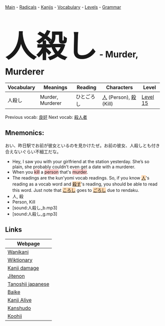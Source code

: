 <style> bigfont {font-size: 100px}</style>
[Main](../README.md) -
[Radicals](../radicals.md) -
[Kanjis](../kanjis.md) -
[Vocabulary](../vocabulary.md) -
[Levels](../levels.md) -
[Grammar](../grammar.md)
# <bigfont> 人殺し</bigfont> - Murder, Murderer 

| Vocabulary | Meanings | Reading | Characters | Level |
| --- | --- | --- | --- | --- |
| 人殺し | Murder, Murderer | ひとごろし |  [人](../kanjis/人.md) (Person), [殺](../kanjis/殺.md) (Kill) | [Level 15](../levels/wk_level15.md) |

Previous vocab: [良好](良好.md) Next vocab: [殺人者](殺人者.md) 

## Mnemonics:
おい、昨日駅でお前が彼女といるのを見かけたぜ。お前の彼女、人殺しとも付き合えないぐらい不細工だな。
* Hey, I saw you with your girlfriend at the station yesterday. She’s so plain, she probably couldn’t even get a date with a murderer.
* When you <span style="background-color:#ffcccb"> kill</span> a <span style="background-color:#ffcccb"> person</span> that's <span style="background-color:#ffcccb"> murder</span>.
* The readings are the kun'yomi vocab readings. So, if you know <span style="background-color:#fed8b1"> [人](https://jisho.org/search/人)</span>'s reading as a vocab word and <span style="background-color:#fed8b1"> [殺す](https://jisho.org/search/殺す)</span>'s reading, you should be able to read this word. Just note that <span style="background-color:#fed8b1"> [ころし](https://jisho.org/search/ころし)</span> goes to <span style="background-color:#fed8b1"> [ごろし](https://jisho.org/search/ごろし)</span> due to rendaku.
* 人, 殺
* Person, Kill
* [sound:人殺し_b.mp3]
* [sound:人殺し_g.mp3]


## Links 

| Webpage |
| --- |
| [Wanikani          ](https://www.wanikani.com/kanji/人殺し) |
| [Wiktionary        ](https://en.wiktionary.org/wiki/人殺し) |
| [Kanji damage      ](http://www.kanjidamage.com/kanji/search?utf8=✓&q=人殺し) |
| [Jitenon           ](https://jitenon.com/kanji/人殺し) |
| [Tanoshii japanese ](https://www.tanoshiijapanese.com/dictionary/kanji.cfm?k=人殺し) |
| [Baike             ](https://baike.baidu.com/item/人殺し) |
| [Kanji Alive       ](https://app.kanjialive.com/人殺し) |
| [Kanshudo          ](https://www.kanshudo.com/searchmn?q=人殺し) |
| [Koohii            ](https://kanji.koohii.com/study/kanji/人殺し) |

